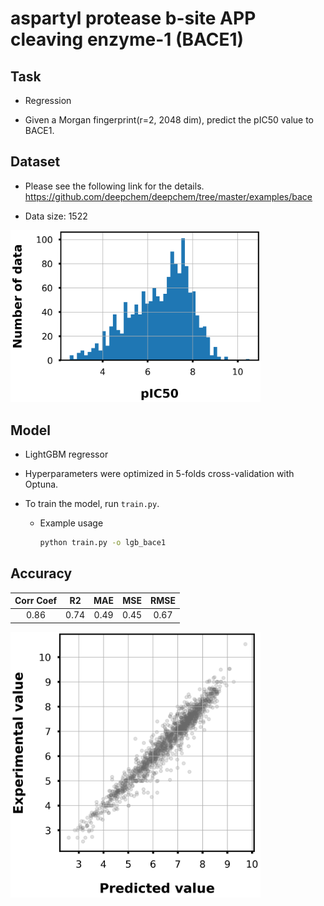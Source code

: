 # aspartyl protease b-site APP cleaving enzyme-1 (BACE1)

## Task

- Regression

- Given a Morgan fingerprint(r=2, 2048 dim), predict the pIC50 value to BACE1.

## Dataset

- Please see the following link for the details.
https://github.com/deepchem/deepchem/tree/master/examples/bace

- Data size: 1522

<div align="left">
    <img src="img/data_distribution.png" width="400">
</div>

## Model

- LightGBM regressor

- Hyperparameters were optimized in 5-folds cross-validation with Optuna.

- To train the model, run `train.py`.
    - Example usage
        ```bash
        python train.py -o lgb_bace1
        ```

## Accuracy

|Corr Coef|R2|MAE|MSE|RMSE|
|:----:|:----:|:----:|:----:|:----:|
|0.86|0.74|0.49|0.45|0.67|

<div align="left">
      <img src="img/scatter_plot.png" width="400">
</div>